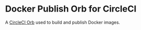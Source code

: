 # Docker Publish Orb for CircleCI

A [CircleCI Orb](https://circleci.com/docs/2.0/orb-intro/) used to build and publish Docker images.
